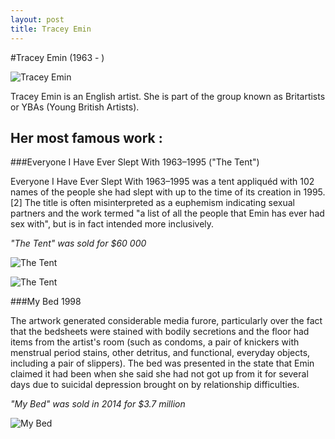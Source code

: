 ```yaml
---
layout: post
title: Tracey Emin
---
```

#Tracey Emin (1963 -  )

![Tracey Emin](http://i.guim.co.uk/static/w-620/h--/q-95/sys-images/Guardian/Pix/pictures/2014/8/12/1407836038334/Tracey-Emin-011.jpg)

Tracey Emin is an English artist. She is part of the group known as Britartists or YBAs (Young British Artists).

## Her most famous work :

###Everyone I Have Ever Slept With 1963–1995 ("The Tent")

Everyone I Have Ever Slept With 1963–1995 was a tent appliquéd with 102 names of the people she had slept with up to the time of its creation in 1995.[2] The title is often misinterpreted as a euphemism indicating sexual partners and the work termed "a list of all the people that Emin has ever had sex with", but is in fact intended more inclusively.

*"The Tent" was sold for $60 000*

![The Tent](https://joshagraphic.files.wordpress.com/2012/03/screen-shot-2012-03-27-at-10-12-53.png)

![The Tent](http://upload.wikimedia.org/wikipedia/en/b/b9/Emin-Tent-Exterior.jpg)

###My Bed 1998

The artwork generated considerable media furore, particularly over the fact that the bedsheets were stained with bodily secretions and the floor had items from the artist's room (such as condoms, a pair of knickers with menstrual period stains, other detritus, and functional, everyday objects, including a pair of slippers). The bed was presented in the state that Emin claimed it had been when she said she had not got up from it for several days due to suicidal depression brought on by relationship difficulties.

*"My Bed" was sold in 2014 for $3.7 million*

![My Bed](https://propagandum.files.wordpress.com/2012/06/tracey-emin-my-bed.jpg)
